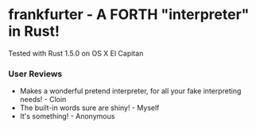 # frankfurter - A FORTH "interpreter" in Rust!
Tested with Rust 1.5.0 on OS X El Capitan

### User Reviews
+ Makes a wonderful pretend interpreter, for all your fake interpreting needs! - Cloin
+ The built-in words sure are shiny! - Myself
+ It's something! - Anonymous
